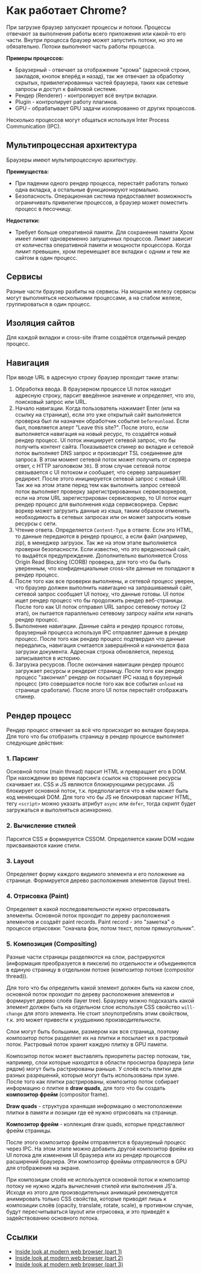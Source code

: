 # Как работает Chrome?

При загрузке браузер запускает процессы и потоки. Процессы отвечают за выполнения работы всего приложения или какой-то его части. Внутри процесса браузер может запустить потоки, но это не обязательно. Потоки выполняют часть работы процесса.

**Примеры процессов:**

- Браузерный - отвечает за отображение "хрома" (адресной строки, закладов, кнопок вперёд и назад), так же отвечает за обработку скрытых, привилегированных частей браузера, таких как сетевые запросы и доступ к файловой системе.
- Рендер (Renderer) - контролирует всё внутри вкладки.
- Plugin - контролирует работу плагинов.
- GPU - обрабатывает GPU задачи изолированно от других процессов.

Несколько процессов могут общаться используя Inter Process Communication (IPC).

## Мультипроцессная архитектура

Браузеры имеют мультипроцессную архитектуру.

**Преимущества:**

- При падении одного рендер процесса, перестаёт работать только одна вкладка, а остальные функционируют нормально.
- Безопасность. Операционная система предоставляет возможность ограничивать привилегии процессов, а браузер может поместить процесс в песочницу.

**Недостатки:**

- Требует больше оперативной памяти. Для сохранения памяти Хром имеет лимит одновременно запущенных процессов. Лимит зависит от количества оперативной памяти и мощности процессора. Когда лимит превышен, хром перемещает все вкладки с одним и тем же сайтом в один процесс.

## Сервисы

Разные части браузер разбиты на сервисы. На мощном железу сервисы могут выполняться несколькими процессами, а на слабом железе, группироваться в один процесс.

## Изоляция сайтов

Для каждой вкладки и cross-site iframe создаётся отдельный рендер процесс.

## Навигация

При вводе URL в адресную строку браузер проходит такие этапы:

1. Обработка ввода. В браузерном процессе UI поток находит адресную строку, парсит введённое значение и определяет, что это, поисковый запрос или URL.
2. Начало навигации. Когда пользователь нажимает Enter (или на ссылку на странице), если это уже открытый сайт выполняется проверка был ли назначен обработчик события `beforeunload`. Если был, появляется алерт "Leave this site?". После этого, если выполняется навигация на новый ресурс, то создаётся новый рендер процесс. UI поток инициирует сетевой запрос, что бы получить контент сайта. Показывается спинер во вкладке и сетевой поток выполняет DNS запрос и производит TSL соединение для запроса. В этом момент сетевой поток может получить от сервера ответ, с HTTP заголовком `301`. В этом случае сетевой поток связывается с UI потоком и сообщает, что сервер запрашивает редирект. После этого инициируется сетевой запрос с новый URI. Так же на этом этапе перед тем как выполнить запрос сетевой поток выполняет проверку зарегистрированных сервисворкеров, если на этом URL зарегистрирован сервисворкер, то UI поток ищет рендер процесс для выполнения кода сервисворкера. Сервис воркер может загрузить данные из кэша, таким образом отменить необходимость в сетевых запросах или он может запросить новые ресурсы с сети.
3. Чтение ответа. Определяется `Content-Type` в ответе. Если это HTML, то данные передаются в рендер процесс, а если файл (например, zip), в менеджер загрузок. Так же на этом этапе выполняется проверки безопасности. Если известно, что это вредоносный сайт, то выдаётся предупреждение. Дополнительно выполняется Cross Origin Read Blocking (CORB) проверка, для того что бы быть уверенным, что конфиденциальные cross-site данные не попадают в рендер процесс.
4. После того как все проверки выполнены, и сетевой процесс уверен, что браузер должен выполнить навигацию на запрашиваемый сайт, сетевой запрос сообщает UI потоку, что данные готовы. UI поток ищет рендер процесс что бы продолжить рендер веб-страницы.  После того как UI поток отправил URL запрос сетевому потоку (2 этап), он пытается параллельно сетевому запросу найти или начать рендер процесс.
5. Выполнение навигации. Данные сайта и рендер процесс готовы, браузерный процесса используя IPC отправляет данные в рендер процесс. После того как рендер процесс подтвердил что данные передались, навигация считается завершённой и начинается фаза загрузки документа. Адресная строка обновляется, переход записывается в историю.
6. Загрузка ресурсов. После окончания навигации рендер процесс загружает ресурсы и рендерит страницу. После того как рендер процесс "закончил" рендер он посылает IPC назад в брузерный процесс (это совершается после того как все события `onload` на странице сработали). После этого UI поток перестаёт отображать спинер.

## Рендер процесс

Рендер процесс отвечает за всё что происходит во вкладке браузера. Для того что бы отобразить страницу в рендер процессе выполняет следующие действия:

### 1. Парсинг

Основной поток (main thread) парсит HTML и превращает его в DOM. При нахождении во время парсинга ссылок на сторонние ресурсы скачивает их. CSS и JS являются блокирующими ресурсами. JS блокирует основной поток, т.к. предполагается что в нём может быть код меняющий DOM. Для того что бы JS не блокировал парсинг HTML, тегу `<script>` можно указать атрибут `async` или `defer`, тогда скрипт будет загружаться и выполняться асинхронно.

### 2. Вычисление стилей

Парсится CSS и формируется CSSOM. Определяется каким DOM нодам присваиваются какие стили.

### 3. Layout

Определяет форму каждого видимого элемента и его положение на странице. Формируется дерево расположения элементов (layout tree).

### 4. Отрисовка (Paint)

Определяет в какой последовательности нужно отрисовывать элементы. Основной поток проходит по дереву расположения элементов и создаёт paint records. Paint record - это "заметка" о процессе отрисовки: "сначала фон, потом текст, потом прямоугольник".

### 5. Композиция (Compositing)

Разные части страницы разделяются на слои, растрируются (информация преобразуется в пиксели) по отдельности и объединяются в единую страницу в отдельном потоке (композитор потоке (compositor thread)).

Для того что бы определить какой элемент должен быть на каком слое, основной поток проходит по дереву расположения элементов и формирует дерево слоёв (layer tree). Браузеру можно подсказать какой элемент должен быть на отдельном слое используя CSS свойство `will-change` для этого элемента. Не стоит злоупотреблять этим свойством, т.к. это может привести к ухудшению производительности.

Слои могут быть большими, размером как вся страница, поэтому композитор поток разделяет их на плитки и посылает их в растровый поток. Растровый поток хранит каждую плитку в GPU памяти.

Композитор поток может выставлять приоритеты растер потокам, так, например, слои которые находятся в области просмотра браузера (или рядом) могут быть растрированы раньше. У слоёв есть плитки для разных разрешений, которые могут быть использованы при зуме.
После того как плитки растрированы, композитор поток собирает информацию о плитке в **draw quads**, для того что бы создать **композитор фрейм** (compositor frame).

**Draw quads** - структура хранящая информацию о местоположении плитки в памяти и позиции где её нужно отрисовать на странице.

**Композитор фрейм** - коллекция draw quads, которые представляют фрейм страницы.


После этого композитор фрейм отправляется в браузерный процесс через IPC. На этом этапе можно добавить другой композитор фрейм из UI потока для изменения UI браузера или из рендер процессов расширений браузера. Эти композитор фреймы отправляются в GPU для отображения на экране.

При композиции слоёв не используется основной поток и композитор потоку не нужно ждать вычисления стилей или выполнения JS'a. Исходя из этого для производительных анимаций рекомендуется анимировать только CSS свойства, которые приводят лишь к композиции слоёв (opacity, translate, rotate, scale), в противном случае, будут пересчитываться layout или отрисовка, и это приведёт к задействованию основного потока.

## Ссылки

- [Inside look at modern web browser (part 1)](https://developers.google.com/web/updates/2018/09/inside-browser-part1)
- [Inside look at modern web browser (part 2)](https://developers.google.com/web/updates/2018/09/inside-browser-part2)
- [Inside look at modern web browser (part 3)](https://developers.google.com/web/updates/2018/09/inside-browser-part3)
